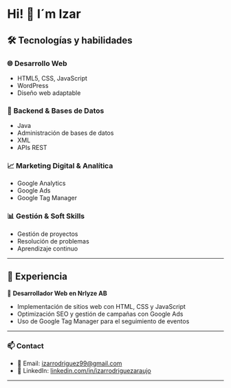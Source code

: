 # Hi! 👋 I´m Izar

## 🛠 Tecnologías y habilidades  

### 🌐 **Desarrollo Web**  
- HTML5, CSS, JavaScript  
- WordPress  
- Diseño web adaptable  

### 🔹 **Backend & Bases de Datos**  
- Java  
- Administración de bases de datos  
- XML  
- APIs REST  

### 📈 **Marketing Digital & Analítica**  
- Google Analytics  
- Google Ads  
- Google Tag Manager  

### 📊 **Gestión & Soft Skills**  
- Gestión de proyectos  
- Resolución de problemas  
- Aprendizaje continuo  

---

## 💼 **Experiencia**  
🔹 **Desarrollador Web en Nrlyze AB**  
- Implementación de sitios web con HTML, CSS y JavaScript  
- Optimización SEO y gestión de campañas con Google Ads  
- Uso de Google Tag Manager para el seguimiento de eventos  

---


### 📫 Contact  
- 📧 Email: [izarrodriguez99@gmail.com](mailto:izarrodriguez99@gmail.com)  
- 🔗 LinkedIn: [linkedin.com/in/izarrodriguezaraujo](https://www.linkedin.com/in/izarrodriguezaraujo/)  


---
